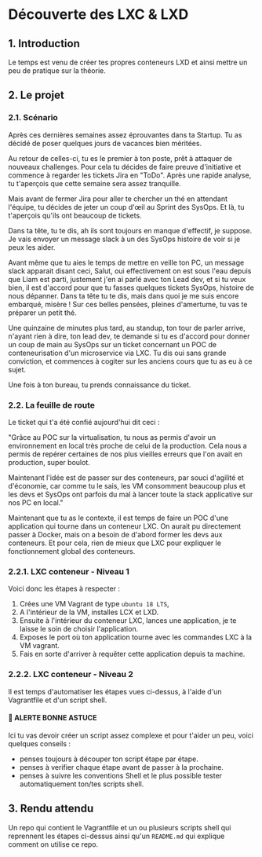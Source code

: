 # Découverte des LXC & LXD

## 1. Introduction
Le temps est venu de créer tes propres conteneurs LXD et ainsi mettre un peu de pratique sur la théorie.

## 2. Le projet
### 2.1. Scénario
Après ces dernières semaines assez éprouvantes dans ta Startup. Tu as décidé de poser quelques jours de vacances bien méritées.

Au retour de celles-ci, tu es le premier à ton poste, prêt à attaquer de nouveaux challenges.
Pour cela tu décides de faire preuve d'initiative et commence à regarder les tickets Jira en "ToDo".
Après une rapide analyse, tu t'aperçois que cette semaine sera assez tranquille. 

Mais avant de fermer Jira pour aller te chercher un thé en attendant l'équipe, tu décides de jeter un coup d'œil au Sprint des SysOps.
Et là, tu t'aperçois qu'ils ont beaucoup de tickets. 

Dans ta tête, tu te dis, ah ils sont toujours en manque d'effectif, je suppose.
Je vais envoyer un message slack à un des SysOps histoire de voir si je peux les aider.

Avant même que tu aies le temps de mettre en veille ton PC, un message slack apparait disant ceci,
Salut, oui effectivement on est sous l'eau depuis que Liam est parti, justement j'en ai parlé avec ton Lead dev, 
et si tu veux bien, il est d'accord pour que tu fasses quelques tickets SysOps, histoire de nous dépanner.
Dans ta tête tu te dis, mais dans quoi je me suis encore embarqué, misère !
Sur ces belles pensées, pleines d'amertume, tu vas te préparer un petit thé.

Une quinzaine de minutes plus tard, au standup, ton tour de parler arrive, n'ayant rien à dire, ton lead dev, te demande si tu es d'accord pour donner un coup de main au SysOps sur un ticket concernant un POC de conteneurisation d'un microservice via LXC.
Tu dis oui sans grande conviction, et commences à cogiter sur les anciens cours que tu as eu à ce sujet.

Une fois à ton bureau, tu prends connaissance du ticket.

### 2.2. La feuille de route
Le ticket qui t'a été confié aujourd'hui dit ceci :

"Grâce au POC sur la virtualisation, tu nous as permis d'avoir un environnement en local très proche de celui de la production.
Cela nous a permis de repérer certaines de nos plus vieilles erreurs que l'on avait en production, super boulot.

Maintenant l'idée est de passer sur des conteneurs, par souci d'agilité et d'économie, 
car comme tu le sais, les VM consomment beaucoup plus et les devs et SysOps ont parfois du mal à lancer toute la stack applicative sur nos PC en local."

Maintenant que tu as le contexte, il est temps de faire un POC d'une application qui tourne dans un conteneur LXC.
On aurait pu directement passer à Docker, mais on a besoin de d'abord former les devs aux conteneurs. Et pour cela,
rien de mieux que LXC pour expliquer le fonctionnement global des conteneurs.

### 2.2.1. LXC conteneur - Niveau 1
Voici donc les étapes à respecter : 
1. Crées une VM Vagrant de type `ubuntu 18 LTS`, 
2. A l'intérieur de la VM, installes LCX et LXD.
3. Ensuite à l'intérieur du conteneur LXC, lances une application, je te laisse le soin de choisir l'application.
4. Exposes le port où ton application tourne avec les commandes LXC à la VM vagrant.
5. Fais en sorte d'arriver à requêter cette application depuis ta machine. 


### 2.2.2. LXC conteneur - Niveau 2

Il est temps d'automatiser les étapes vues ci-dessus, à l'aide d'un Vagrantfile et d'un script shell.

#### 🚀 ALERTE BONNE ASTUCE
Ici tu vas devoir créer un script assez complexe et pour t'aider un peu, voici quelques conseils :
- penses toujours à découper ton script étape par étape. 
- penses à verifier chaque étape avant de passer à la prochaine.
- penses à suivre les conventions Shell et le plus possible tester automatiquement ton/tes scripts shell.


## 3. Rendu attendu
Un repo qui contient le Vagrantfile et un ou plusieurs scripts shell qui reprennent les étapes ci-dessus ainsi qu'un `README.md` qui explique comment on utilise ce repo.
